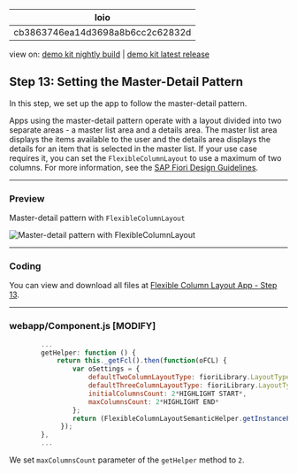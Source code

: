 <!-- loiocb3863746ea14d3698a8b6cc2c62832d -->

| loio |
| -----|
| cb3863746ea14d3698a8b6cc2c62832d |

<div id="loio">

view on: [demo kit nightly build](https://openui5nightly.hana.ondemand.com/#/topic/cb3863746ea14d3698a8b6cc2c62832d) | [demo kit latest release](https://openui5.hana.ondemand.com/#/topic/cb3863746ea14d3698a8b6cc2c62832d)</div>

## Step 13: Setting the Master-Detail Pattern

In this step, we set up the app to follow the master-detail pattern.

Apps using the master-detail pattern operate with a layout divided into two separate areas - a master list area and a details area. The master list area displays the items available to the user and the details area displays the details for an item that is selected in the master list. If your use case requires it, you can set the `FlexibleColumnLayout` to use a maximum of two columns. For more information, see the [SAP Fiori Design Guidelines](https://experience.sap.com/fiori-design-web/flexible-column-layout/#two-columns-masterdetail-mode).

***

<a name="loiocb3863746ea14d3698a8b6cc2c62832d__section_yfh_d31_12b"/>

### Preview

   
  
<a name="loiocb3863746ea14d3698a8b6cc2c62832d__fig_zfh_d31_12b"/>Master-detail pattern with `FlexibleColumnLayout`

 ![](loio267d05fd0b294310b7bebdeda5f70e3b_HiRes.gif "Master-detail pattern with FlexibleColumnLayout") 

***

<a name="loiocb3863746ea14d3698a8b6cc2c62832d__section_fd2_4dd_lbb"/>

### Coding

You can view and download all files at [Flexible Column Layout App - Step 13](https://openui5.hana.ondemand.com/#/sample/sap.f.tutorial.fiori2.13/preview).

***

<a name="loiocb3863746ea14d3698a8b6cc2c62832d__section_b2w_gqj_l4b"/>

### webapp/Component.js \[MODIFY\]

``` js
		...
		getHelper: function () {
			return this._getFcl().then(function(oFCL) {
				var oSettings = {
					defaultTwoColumnLayoutType: fioriLibrary.LayoutType.TwoColumnsMidExpanded,
					defaultThreeColumnLayoutType: fioriLibrary.LayoutType.ThreeColumnsMidExpanded,
					initialColumnsCount: 2*HIGHLIGHT START*,
					maxColumnsCount: 2*HIGHLIGHT END*
				};
				return (FlexibleColumnLayoutSemanticHelper.getInstanceFor(oFCL, oSettings));
			 });
		},
		...
```

We set `maxColumnsCount` parameter of the `getHelper` method to `2`.

